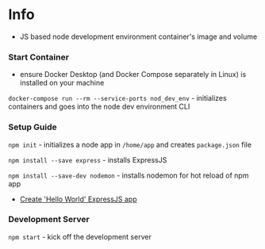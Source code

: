 # Info 

- JS based node development environment container's image and volume

### Start Container 

- ensure Docker Desktop (and Docker Compose separately in Linux) is installed on your machine 

`docker-compose run --rm --service-ports nod_dev_env`
    - initializes containers and goes into the node dev environment CLI

### Setup Guide

`npm init`
    - initializes a node app in `/home/app` and creates `package.json` file

`npm install --save express`
    - installs ExpressJS 

`npm install --save-dev nodemon`
    - installs nodemon for hot reload of npm app

- [Create 'Hello World' ExpressJS app](https://expressjs.com/en/starter/hello-world.html)

### Development Server 

`npm start`
    - kick off the development server 
